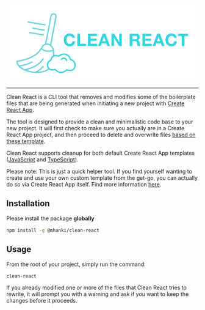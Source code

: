 <p align="center"><img alt="clean react logo" src="https://raw.githubusercontent.com/mhanki/Clean-React/master/assets/logo.png" /></p>

---

Clean React is a CLI tool that removes and modifies some of the boilerplate files that are being generated when initiating a new project with [Create React App](https://create-react-app.dev/).

The tool is designed to provide a clean and minimalistic code base to your new project. It will first check to make sure you actually are in a Create React App project, and then proceed to delete and overwrite files [based on these template](https://github.com/mhanki/clean-react/tree/master/templates/default).

Clean React supports cleanup for both default Create React App templates ([JavaScript](https://github.com/facebook/create-react-app/tree/master/packages/cra-template) and [TypeScript](https://github.com/facebook/create-react-app/tree/master/packages/cra-template-typescript)). 

Please note: This is just a quick helper tool. If you find yourself wanting to create and use your own custom template from the get-go, you can actually do so via Create React App itself. Find more information [here](https://create-react-app.dev/docs/custom-templates/).

## Installation

Please install the package **globally**

```sh
npm install -g @mhanki/clean-react
```  

## Usage

From the root of your project, simply run the command:

```sh
clean-react
```


If you already modified one or more of the files that Clean React tries to rewrite, it will prompt you with a warning and ask if you want to keep the changes before it proceeds.  
